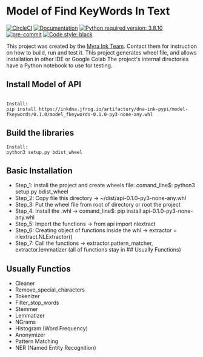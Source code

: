 # Model of Find KeyWords In Text

[![CircleCI](https://circleci.com/gh/dextra/myra-ink.svg?style=shield&circle-token=d542df20a7a8ea490e877575a5e1b196c8b6326b)](https://app.circleci.com/pipelines/github/myra-ink)
[![Documentation](https://img.shields.io/badge/docs-0.0.8-orange.svg?style=flat-square)](https://docs-dna-core.dextra.com.br)
[![Python required version: 3.8.10](https://img.shields.io/badge/python-3.8.10-blue.svg?style=flat-square)](https://www.python.org/downloads/release/python-3810)
[![pre-commit](https://img.shields.io/badge/pre--commit-disabled-brightgreen?logo=pre-commit&logoColor=white)](https://github.com/pre-commit/pre-commit)
[![Code style: black](https://img.shields.io/badge/code%20style-black-000000.svg)](https://github.com/psf/black)

This project was created by the [Myra Ink Team](https://github.com/myra-ink/model_fkeywords).
Contact them for instruction on how to build, run and test it.
This project generates wheel file, and allows installation in other IDE or Google Colab
The project's internal directories have a Python notebook to use for testing.

## Install Model of API

```shell

Install:
pip install https://inkdna.jfrog.io/artifactory/dna-ink-pypi/model-fkeywords/0.1.0/model_fkeywords-0.1.0-py3-none-any.whl

```

## Build the libraries

```shell
Install: 
python3 setup.py bdist_wheel
```

## Basic Installation

* Step_1: install the project and create wheels file: comand_line$: python3 setup.py bdist_wheel
* Step_2: Copy file this directory -> ~/dist/api-0.1.0-py3-none-any.whl
* Step_3: Put the wheel file from root of directory or root the project
* Step_4: Install the .whl -> comand_line$: pip install api-0.1.0-py3-none-any.whl
* Step_5: Import the functions -> from api import nlextract
* Step_6: Creating object of functions inside the whl -> extractor = nlextract.NLExtractor()
* Step_7: Call the functions -> extractor.pattern_matcher, extractor.lemmatizer (all of functions stay in ## Usually Functions)

## Usually Functios

* Cleaner
* Remove_special_characters
* Tokenizer
* Filter_stop_words
* Stemmer
* Lemmatizer
* NGrams
* Histogram (Word Frequency)
* Anonymizer
* Pattern Matching
* NER (Named Entity Recognition)

